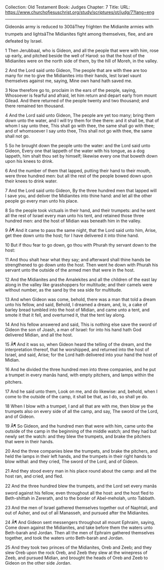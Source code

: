 Collection: Old Testament
Book: Judges
Chapter: 7
Title: 
URL: https://www.churchofjesuschrist.org/study/scriptures/ot/judg/7?lang=eng

---

Gideonâs army is reduced to 300âThey frighten the Midianite armies with trumpets and lightsâThe Midianites fight among themselves, flee, and are defeated by Israel.

1 Then Jerubbaal, who is Gideon, and all the people that were with him, rose up early, and pitched beside the well of Harod: so that the host of the Midianites were on the north side of them, by the hill of Moreh, in the valley.

2 And the Lord said unto Gideon, The people that are with thee are too many for me to give the Midianites into their hands, lest Israel vaunt themselves against me, saying, Mine own hand hath saved me.

3 Now therefore go to, proclaim in the ears of the people, saying, Whosoever is fearful and afraid, let him return and depart early from mount Gilead. And there returned of the people twenty and two thousand; and there remained ten thousand.

4 And the Lord said unto Gideon, The people are yet too many; bring them down unto the water, and I will try them for thee there: and it shall be, that of whom I say unto thee, This shall go with thee, the same shall go with thee; and of whomsoever I say unto thee, This shall not go with thee, the same shall not go.

5 So he brought down the people unto the water: and the Lord said unto Gideon, Every one that lappeth of the water with his tongue, as a dog lappeth, him shalt thou set by himself; likewise every one that boweth down upon his knees to drink.

6 And the number of them that lapped, putting their hand to their mouth, were three hundred men: but all the rest of the people bowed down upon their knees to drink water.

7 And the Lord said unto Gideon, By the three hundred men that lapped will I save you, and deliver the Midianites into thine hand: and let all the other people go every man unto his place.

8 So the people took victuals in their hand, and their trumpets: and he sent all the rest of Israel every man unto his tent, and retained those three hundred men: and the host of Midian was beneath him in the valley.

9 Â¶ And it came to pass the same night, that the Lord said unto him, Arise, get thee down unto the host; for I have delivered it into thine hand.

10 But if thou fear to go down, go thou with Phurah thy servant down to the host:

11 And thou shalt hear what they say; and afterward shall thine hands be strengthened to go down unto the host. Then went he down with Phurah his servant unto the outside of the armed men that were in the host.

12 And the Midianites and the Amalekites and all the children of the east lay along in the valley like grasshoppers for multitude; and their camels were without number, as the sand by the sea side for multitude.

13 And when Gideon was come, behold, there was a man that told a dream unto his fellow, and said, Behold, I dreamed a dream, and, lo, a cake of barley bread tumbled into the host of Midian, and came unto a tent, and smote it that it fell, and overturned it, that the tent lay along.

14 And his fellow answered and said, This is nothing else save the sword of Gideon the son of Joash, a man of Israel: for into his hand hath God delivered Midian, and all the host.

15 Â¶ And it was so, when Gideon heard the telling of the dream, and the interpretation thereof, that he worshipped, and returned into the host of Israel, and said, Arise; for the Lord hath delivered into your hand the host of Midian.

16 And he divided the three hundred men into three companies, and he put a trumpet in every manâs hand, with empty pitchers, and lamps within the pitchers.

17 And he said unto them, Look on me, and do likewise: and, behold, when I come to the outside of the camp, it shall be that, as I do, so shall ye do.

18 When I blow with a trumpet, I and all that are with me, then blow ye the trumpets also on every side of all the camp, and say, The sword of the Lord, and of Gideon.

19 Â¶ So Gideon, and the hundred men that were with him, came unto the outside of the camp in the beginning of the middle watch; and they had but newly set the watch: and they blew the trumpets, and brake the pitchers that were in their hands.

20 And the three companies blew the trumpets, and brake the pitchers, and held the lamps in their left hands, and the trumpets in their right hands to blow withal: and they cried, The sword of the Lord, and of Gideon.

21 And they stood every man in his place round about the camp: and all the host ran, and cried, and fled.

22 And the three hundred blew the trumpets, and the Lord set every manâs sword against his fellow, even throughout all the host: and the host fled to Beth-shittah in Zererath, and to the border of Abel-meholah, unto Tabbath.

23 And the men of Israel gathered themselves together out of Naphtali, and out of Asher, and out of all Manasseh, and pursued after the Midianites.

24 Â¶ And Gideon sent messengers throughout all mount Ephraim, saying, Come down against the Midianites, and take before them the waters unto Beth-barah and Jordan. Then all the men of Ephraim gathered themselves together, and took the waters unto Beth-barah and Jordan.

25 And they took two princes of the Midianites, Oreb and Zeeb; and they slew Oreb upon the rock Oreb, and Zeeb they slew at the winepress of Zeeb, and pursued Midian, and brought the heads of Oreb and Zeeb to Gideon on the other side Jordan.

